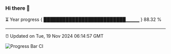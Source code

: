 ### Hi there 👋

⏳ Year progress { ██████████████████████████▁▁▁▁ } 88.32 %

---

⏰ Updated on Tue, 19 Nov 2024 06:14:57 GMT

![Progress Bar CI](https://github.com/Shyam-Makwana/GitHub-Actions-Demo/workflows/Progress%20Bar%20CI/badge.svg)
